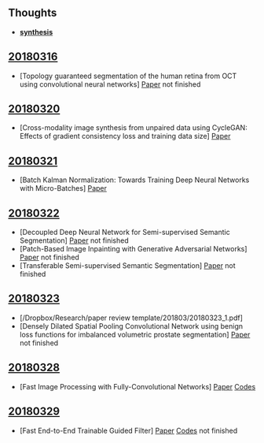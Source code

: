 
## Thoughts
* **[synthesis](thoughts/synthesis)**

## [20180316](201803/20180316)

* [Topology guaranteed segmentation of the human retina from OCT using convolutional neural networks] [Paper](https://arxiv.org/abs/1803.05120) not finished

## [20180320](201803/20180320)

* [Cross-modality image synthesis from unpaired data using CycleGAN: Effects of gradient consistency loss and training data size] [Paper](https://arxiv.org/abs/1803.06629)

## [20180321](201803/20180321)

* [Batch Kalman Normalization: Towards Training Deep Neural Networks with Micro-Batches] [Paper](https://arxiv.org/abs/1802.03133)


## [20180322](201803/20180322)

* [Decoupled Deep Neural Network for Semi-supervised Semantic Segmentation] [Paper](https://arxiv.org/abs/1506.04924) not finished
* [Patch-Based Image Inpainting with Generative Adversarial Networks] [Paper](https://arxiv.org/abs/1803.07422) not finished
* [Transferable Semi-supervised Semantic Segmentation] [Paper](https://arxiv.org/abs/1711.06828) not finished

## [20180323](201803/20180323)

* [/Dropbox/Research/paper review template/201803/20180323_1.pdf]
* [Densely Dilated Spatial Pooling Convolutional Network using benign loss functions for imbalanced volumetric prostate segmentation] [Paper](https://arxiv.org/abs/1801.10517) not finished

## [20180328](201803/20180328)

* [Fast Image Processing with Fully-Convolutional Networks] [Paper](https://arxiv.org/abs/1709.00643) [Codes](https://github.com/CQFIO/FastImageProcessing)

## [20180329](201803/20180329)

* [Fast End-to-End Trainable Guided Filter] [Paper](https://arxiv.org/abs/1803.05619) [Codes](https://github.com/wuhuikai/DeepGuidedFilter) not finished
